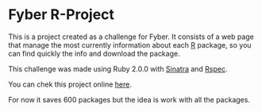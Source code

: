 Fyber R-Project
===============

This is a project created as a challenge for Fyber. 
It consists of a web page that manage the most currently information about
each [R](http://cran.r-project.org/) package, so you can find quickly the info and download the
package.


This challenge was made using Ruby 2.0.0 with [Sinatra](http://www.sinatrarb.com/) and
[Rspec](http://rspec.info/). 

You can chek this project online [here](http://r-packages.herokuapp.com/packages). 

For now it saves 600 packages but the idea is work with all the
packages.
